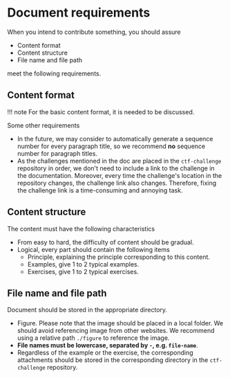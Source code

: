 # Document requirements

When you intend to contribute something, you should assure

- Content format
- Content structure
- File name and file path

meet the following requirements.

## Content format

!!! note 
    For the basic content format, it is needed to be discussed.

Some other requirements

- In the future, we may consider to automatically generate a sequence number for every paragraph title, so we recommend **no** sequence number for paragraph titles.
- As the challenges mentioned in the doc are placed in the `ctf-challenge` repository in order, we don't need to include a link to the challenge in the documentation. Moreover, every time the challenge's location in the repository changes, the challenge link also changes. Therefore, fixing the challenge link is a time-consuming and annoying task.

## Content structure

The content must have the following characteristics

- From easy to hard, the difficulty of content should be gradual.
- Logical, every part should contain the following items
  - Principle, explaining the principle corresponding to this content.
  - Examples, give 1 to 2 typical examples.
  - Exercises, give 1 to 2 typical exercises.

## File name and file path

Document should be stored in the appropriate directory.

- Figure. Please note that the image should be placed in a local folder. We should avoid referencing image from other websites. We recommend using a relative path `./figure` to reference the image.
- **File names must be lowercase, separated by `-`, e.g. `file-name`**.
- Regardless of the example or the exercise, the corresponding attachments should be stored in the corresponding directory in the `ctf-challenge` repository.